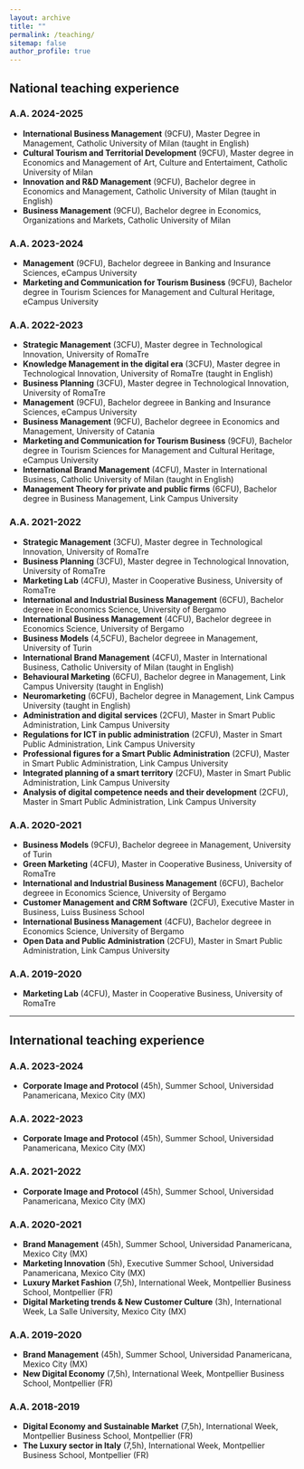 ```yaml
---
layout: archive
title: ""
permalink: /teaching/
sitemap: false
author_profile: true
---
```


## National teaching experience 

### A.A. 2024-2025 ###

- **International Business Management** (9CFU), Master Degree in Management, Catholic University of Milan (taught in English)
- **Cultural Tourism and Territorial Development** (9CFU), Master degree in Economics and Management of Art, Culture and Entertaiment, Catholic University of Milan
- **Innovation and R&D Management** (9CFU), Bachelor degree in Economics and Management, Catholic University of Milan (taught in English)
- **Business Management** (9CFU), Bachelor degree in Economics, Organizations and Markets, Catholic University of Milan

### A.A. 2023-2024 ###

- **Management** (9CFU), Bachelor degreee in Banking and Insurance Sciences, eCampus University
- **Marketing and Communication for Tourism Business** (9CFU), Bachelor degree in Tourism Sciences for Management and Cultural Heritage, eCampus University

### A.A. 2022-2023 ###

- **Strategic Management** (3CFU), Master degree in Technological Innovation, University of RomaTre
- **Knowledge Management in the digital era** (3CFU), Master degree in Technological Innovation, University of RomaTre (taught in English)
- **Business Planning** (3CFU), Master degree in Technological Innovation, University of RomaTre
- **Management** (9CFU), Bachelor degreee in Banking and Insurance Sciences, eCampus University
- **Business Management** (9CFU), Bachelor degreee in Economics and Management, University of Catania
- **Marketing and Communication for Tourism Business** (9CFU), Bachelor degree in Tourism Sciences for Management and Cultural Heritage, eCampus University
- **International Brand Management** (4CFU), Master in International Business, Catholic University of Milan (taught in English)
- **Management Theory for private and public firms** (6CFU), Bachelor degree in Business Management, Link Campus University

### A.A. 2021-2022 ###

- **Strategic Management** (3CFU), Master degree in Technological Innovation, University of RomaTre
- **Business Planning** (3CFU), Master degree in Technological Innovation, University of RomaTre
- **Marketing Lab** (4CFU), Master in Cooperative Business, University of RomaTre
- **International and Industrial Business Management** (6CFU), Bachelor degreee in Economics Science, University of Bergamo
- **International Business Management** (4CFU), Bachelor degreee in Economics Science, University of Bergamo
- **Business Models** (4,5CFU), Bachelor degreee in Management, University of Turin
- **International Brand Management** (4CFU), Master in International Business, Catholic University of Milan (taught in English)
- **Behavioural Marketing** (6CFU), Bachelor degree in Management, Link Campus University (taught in English)
- **Neuromarketing** (6CFU), Bachelor degree in Management, Link Campus University (taught in English)
- **Administration and digital services** (2CFU), Master in Smart Public Administration, Link Campus University
- **Regulations for ICT in public administration** (2CFU), Master in Smart Public Administration, Link Campus University
- **Professional figures for a Smart Public Administration** (2CFU), Master in Smart Public Administration, Link Campus University
- **Integrated planning of a smart territory** (2CFU), Master in Smart Public Administration, Link Campus University
- **Analysis of digital competence needs and their development** (2CFU), Master in Smart Public Administration, Link Campus University

### A.A. 2020-2021 ###

- **Business Models** (9CFU), Bachelor degreee in Management, University of Turin
- **Green Marketing** (4CFU), Master in Cooperative Business, University of RomaTre
- **International and Industrial Business Management** (6CFU), Bachelor degreee in Economics Science, University of Bergamo
- **Customer Management and CRM Software** (2CFU), Executive Master in Business, Luiss Business School
- **International Business Management** (4CFU), Bachelor degreee in Economics Science, University of Bergamo
- **Open Data and Public Administration** (2CFU), Master in Smart Public Administration, Link Campus University


### A.A. 2019-2020 ###

- **Marketing Lab** (4CFU), Master in Cooperative Business, University of RomaTre

---

## International teaching experience

### A.A. 2023-2024 ###

- **Corporate Image and Protocol** (45h), Summer School, Universidad Panamericana, Mexico City (MX)

### A.A. 2022-2023 ###

- **Corporate Image and Protocol** (45h), Summer School, Universidad Panamericana, Mexico City (MX)

### A.A. 2021-2022 ###

- **Corporate Image and Protocol** (45h), Summer School, Universidad Panamericana, Mexico City (MX)

### A.A. 2020-2021 ###

- **Brand Management** (45h), Summer School, Universidad Panamericana, Mexico City (MX)
- **Marketing Innovation** (5h), Executive Summer School, Universidad Panamericana, Mexico City (MX)
- **Luxury Market Fashion** (7,5h), International Week, Montpellier Business School, Montpellier (FR)
- **Digital Marketing trends & New Customer Culture** (3h), International Week, La Salle University, Mexico City (MX)

### A.A. 2019-2020 ###

- **Brand Management** (45h), Summer School, Universidad Panamericana, Mexico City (MX)
- **New Digital Economy** (7,5h), International Week, Montpellier Business School, Montpellier (FR)

### A.A. 2018-2019 ###

- **Digital Economy and Sustainable Market** (7,5h), International Week, Montpellier Business School, Montpellier (FR)
- **The Luxury sector in Italy** (7,5h), International Week, Montpellier Business School, Montpellier (FR)


